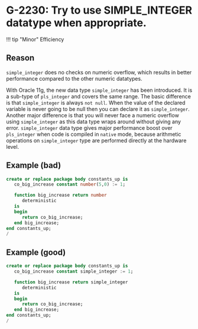 # G-2230: Try to use SIMPLE_INTEGER datatype when appropriate. 

!!! tip "Minor"
    Efficiency

## Reason

`simple_integer` does no checks on numeric overflow, which results in better performance compared to the other numeric datatypes.

With Oracle 11g, the new data type `simple_integer` has been introduced. It is a sub-type of `pls_integer` and covers the same range. The basic difference is that `simple_integer` is always `not null`.  When the value of the declared variable is never going to be null then you can declare it as `simple_integer`. Another major difference is that you will never face a numeric overflow using `simple_integer` as this data type wraps around without giving any error. `simple_integer` data type gives major performance boost over `pls_integer` when code is compiled in `native` mode, because arithmetic operations on `simple_integer` type are performed directly at the hardware level.


## Example (bad)

``` sql
create or replace package body constants_up is
   co_big_increase constant number(5,0) := 1;

   function big_increase return number
      deterministic
   is
   begin
      return co_big_increase;
   end big_increase;
end constants_up;
/
```

## Example (good)

``` sql
create or replace package body constants_up is
   co_big_increase constant simple_integer := 1;

   function big_increase return simple_integer
      deterministic
   is
   begin
      return co_big_increase;
   end big_increase;
end constants_up;
/
```